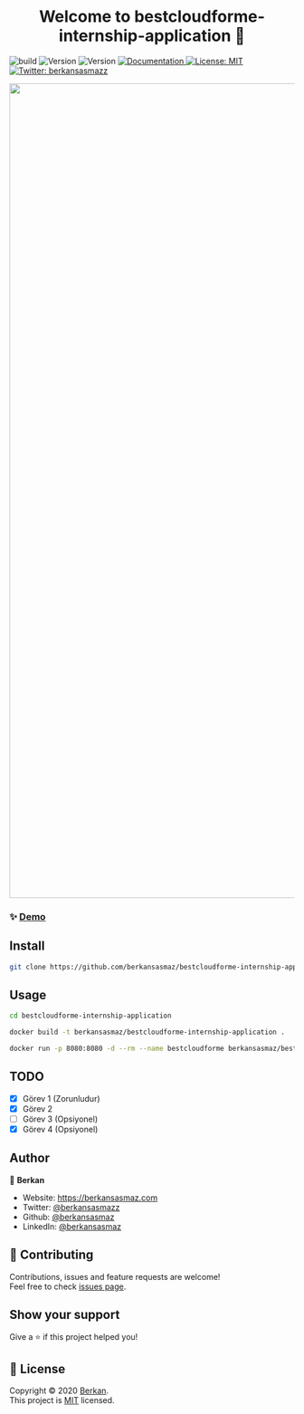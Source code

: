 <h1 align="center">Welcome to bestcloudforme-internship-application 👋</h1>
<p>
  
  ![build](https://github.com/berkansasmaz/bestcloudforme-internship-application/workflows/Docker%20Image%20CI/badge.svg?branch=master)
<img alt="Version" src="https://img.shields.io/badge/version-0.5-blue.svg?cacheSeconds=2592000" />
  <img alt="Version" src="https://img.shields.io/badge/version-1.0.0-blue.svg?cacheSeconds=2592000" />
  <a href="https://github.com/berkansasmaz/bestcloudforme-internship-application/blob/master/README.md" target="_blank">
    <img alt="Documentation" src="https://img.shields.io/badge/documentation-yes-brightgreen.svg" />
  </a>
  <a href="https://github.com/berkansasmaz/bestcloudforme-internship-application/blob/master/LICENSE" target="_blank">
    <img alt="License: MIT" src="https://img.shields.io/badge/License-MIT-yellow.svg" />
  </a>
  <a href="https://twitter.com/berkansasmazz" target="_blank">
    <img alt="Twitter: berkansasmazz" src="https://img.shields.io/twitter/follow/berkansasmazz.svg?style=social" />
  </a>
</p>

<p align="center">
<img width="1440" alt="Ekran Resmi 2020-03-30 20 42 50" src="https://user-images.githubusercontent.com/31216880/77944141-17b4ba80-72c7-11ea-8f84-a94006c207e7.png">
</p>

### ✨ [Demo](http://3.8.56.230/)

## Install

```sh
git clone https://github.com/berkansasmaz/bestcloudforme-internship-application.git
```

## Usage

```sh
cd bestcloudforme-internship-application

docker build -t berkansasmaz/bestcloudforme-internship-application .

docker run -p 8080:8080 -d --rm --name bestcloudforme berkansasmaz/bestcloudforme-internship-application
```

## TODO
- [x] Görev 1 (Zorunludur)
- [x] Görev 2
- [ ] Görev 3 (Opsiyonel)
- [x] Görev 4 (Opsiyonel)

## Author

👤 **Berkan**

* Website: https://berkansasmaz.com
* Twitter: [@berkansasmazz](https://twitter.com/berkansasmazz)
* Github: [@berkansasmaz](https://github.com/berkansasmaz)
* LinkedIn: [@berkansasmaz](https://linkedin.com/in/berkansasmaz)

## 🤝 Contributing

Contributions, issues and feature requests are welcome!<br />Feel free to check [issues page](https://github.com/berkansasmaz/bestcloudforme-internship-application/issues). 

## Show your support

Give a ⭐️ if this project helped you!

## 📝 License

Copyright © 2020 [Berkan](https://github.com/berkansasmaz).<br />
This project is [MIT](https://github.com/berkansasmaz/bestcloudforme-internship-application/blob/master/LICENSE) licensed.

